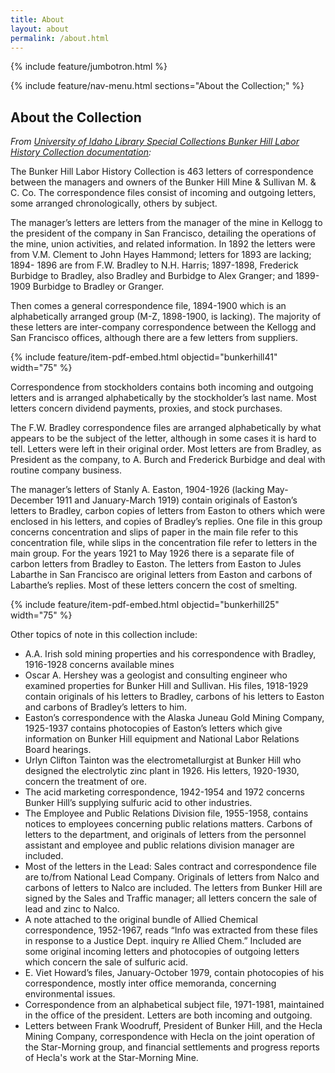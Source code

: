 ```yaml
---
title: About
layout: about
permalink: /about.html
---
```

{% include feature/jumbotron.html %} 

{% include feature/nav-menu.html sections="About the Collection;" %} 

## About the Collection

*From [University of Idaho Library Special Collections Bunker Hill Labor History Collection documentation](https://www.lib.uidaho.edu/special-collections/Manuscripts/mg367.htm):* 

The Bunker Hill Labor History Collection is 463 letters of correspondence between the managers and owners of the Bunker Hill Mine & Sullivan M. & C. Co. The correspondence files consist of incoming and outgoing letters, some arranged chronologically, others by subject.

The manager’s letters are letters from the manager of the mine in Kellogg to the president of the company in San Francisco, detailing the operations of the mine, union activities, and related information. In 1892 the letters were from V.M. Clement to John Hayes Hammond; letters for 1893 are lacking; 1894- 1896 are from F.W. Bradley to N.H. Harris; 1897-1898, Frederick Burbidge to Bradley, also Bradley and Burbidge to Alex Granger; and 1899-1909 Burbidge to Bradley or Granger.

Then comes a general correspondence file, 1894-1900 which is an alphabetically arranged group (M-Z, 1898-1900, is lacking). The majority of these letters are inter-company correspondence between the Kellogg and San Francisco offices, although there are a few letters from suppliers.

{% include feature/item-pdf-embed.html objectid="bunkerhill41" width="75" %}

Correspondence from stockholders contains both incoming and outgoing letters and is arranged alphabetically by the stockholder’s last name. Most letters concern dividend payments, proxies, and stock purchases.

The F.W. Bradley correspondence files are arranged alphabetically by what appears to be the subject of the letter, although in some cases it is hard to tell. Letters were left in their original order. Most letters are from Bradley, as President as the company, to A. Burch and Frederick Burbidge and deal with routine company business.

The manager’s letters of Stanly A. Easton, 1904-1926 (lacking May-December 1911 and January-March 1919) contain originals of Easton’s letters to Bradley, carbon copies of letters from Easton to others which were enclosed in his letters, and copies of Bradley’s replies. One file in this group concerns concentration and slips of paper in the main file refer to this concentration file, while slips in the concentration file refer to letters in the main group. For the years 1921 to May 1926 there is a separate file of carbon letters from Bradley to Easton. The letters from Easton to Jules Labarthe in San Francisco are original letters from Easton and carbons of Labarthe’s replies. Most of these letters concern the cost of smelting.

{% include feature/item-pdf-embed.html objectid="bunkerhill25" width="75" %}

Other topics of note in this collection include:

- A.A. Irish sold mining properties and his correspondence with Bradley, 1916-1928 concerns available mines
- Oscar A. Hershey was a geologist and consulting engineer who examined properties for Bunker Hill and Sullivan. His files, 1918-1929 contain originals of his letters to Bradley, carbons of his letters to Easton and carbons of Bradley’s letters to him.
- Easton’s correspondence with the Alaska Juneau Gold Mining Company, 1925-1937 contains photocopies of Easton’s letters which give information on Bunker Hill equipment and National Labor Relations Board hearings.
- Urlyn Clifton Tainton was the electrometallurgist at Bunker Hill who designed the electrolytic zinc plant in 1926. His letters, 1920-1930, concern the treatment of ore.
- The acid marketing correspondence, 1942-1954 and 1972 concerns Bunker Hill’s supplying sulfuric acid to other industries.
- The Employee and Public Relations Division file, 1955-1958, contains notices to employees concerning public relations matters. Carbons of letters to the department, and originals of letters from the personnel assistant and employee and public relations division manager are included.
- Most of the letters in the Lead: Sales contract and correspondence file are to/from National Lead Company. Originals of letters from Nalco and carbons of letters to Nalco are included. The letters from Bunker Hill are signed by the Sales and Traffic manager; all letters concern the sale of lead and zinc to Nalco.
- A note attached to the original bundle of Allied Chemical correspondence, 1952-1967, reads “Info was extracted from these files in response to a Justice Dept. inquiry re Allied Chem.” Included are some original incoming letters and photocopies of outgoing letters which concern the sale of sulfuric acid.
- E. Viet Howard’s files, January-October 1979, contain photocopies of his correspondence, mostly inter office memoranda, concerning environmental issues.
- Correspondence from an alphabetical subject file, 1971-1981, maintained in the office of the president. Letters are both incoming and outgoing.
- Letters between Frank Woodruff, President of Bunker Hill, and the Hecla Mining Company, correspondence with Hecla on the joint operation of the Star-Morning group, and financial settlements and progress reports of Hecla's work at the Star-Morning Mine. 

<div class="clearfix"></div>

